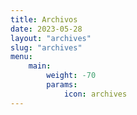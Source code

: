 ```yaml
---
title: Archivos
date: 2023-05-28
layout: "archives"
slug: "archives"
menu:
    main:
        weight: -70
        params: 
            icon: archives
---
```

